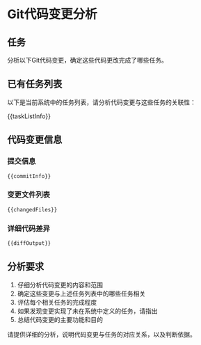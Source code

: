 # Git代码变更分析

## 任务

分析以下Git代码变更，确定这些代码更改完成了哪些任务。

## 已有任务列表

以下是当前系统中的任务列表，请分析代码变更与这些任务的关联性：

{{taskListInfo}}

## 代码变更信息

### 提交信息

```
{{commitInfo}}
```

### 变更文件列表

```
{{changedFiles}}
```

### 详细代码差异

```diff
{{diffOutput}}
```

## 分析要求

1. 仔细分析代码变更的内容和范围
2. 确定这些变更与上述任务列表中的哪些任务相关
3. 评估每个相关任务的完成程度
4. 如果发现变更实现了未在系统中定义的任务，请指出
5. 总结代码变更的主要功能和目的

请提供详细的分析，说明代码变更与任务的对应关系，以及判断依据。 
